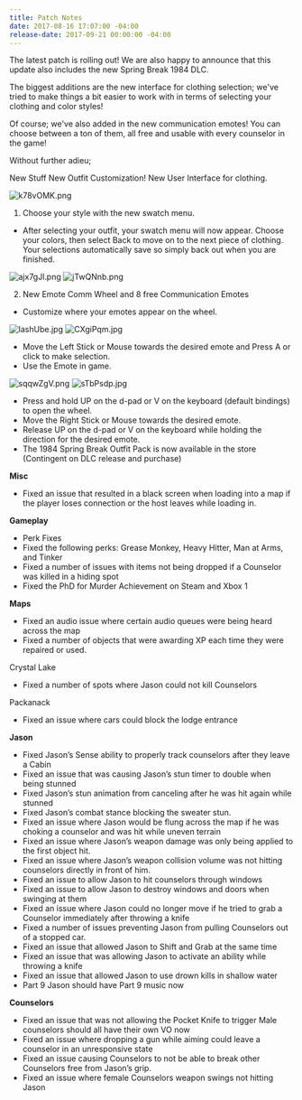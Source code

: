 ```yaml
---
title: Patch Notes
date: 2017-08-16 17:07:00 -04:00
release-date: 2017-09-21 00:00:00 -04:00
---
```


The latest patch is rolling out! We are also happy to announce that this update also includes the new Spring Break 1984 DLC. 

The biggest additions are the new interface for clothing selection; we've tried to make things a bit easier to work with in terms of selecting your clothing and color styles! 

Of course; we've also added in the new communication emotes! You can choose between a ton of them, all free and usable with every counselor in the game! 

Without further adieu;

New Stuff
New Outfit Customization!
New User Interface for clothing.

![k78vOMK.png](/uploads/k78vOMK.png)

1. Choose your style with the new swatch menu.
* After selecting your outfit, your swatch menu will now appear. Choose your colors, then select Back to move on to the next piece of clothing. Your selections automatically save so simply back out when you are finished. 

![ajx7gJl.png](/uploads/ajx7gJl.png)
![jTwQNnb.png](/uploads/jTwQNnb.png)

2. New Emote Comm Wheel and 8 free Communication Emotes
* Customize where your emotes appear on the wheel.

![IashUbe.jpg](/uploads/IashUbe.jpg)
![CXgiPqm.jpg](/uploads/CXgiPqm.jpg)

* Move the Left Stick or Mouse towards the desired emote and Press A or click to make selection.
* Use the Emote in game.

![sqqwZgV.png](/uploads/sqqwZgV.png)
![sTbPsdp.jpg](/uploads/sTbPsdp.jpg)

* Press and hold UP on the d-pad or V on the keyboard (default bindings) to open the wheel.
* Move the Right Stick or Mouse towards the desired emote.
* Release UP on the d-pad or V on the keyboard while holding the direction for the desired emote.
* The 1984 Spring Break Outfit Pack is now available in the store (Contingent on DLC release and purchase)

**Misc**
* Fixed an issue that resulted in a black screen when loading into a map if the player loses connection or the host leaves while loading in.

**Gameplay**
* Perk Fixes
* Fixed the following perks: Grease Monkey, Heavy Hitter, Man at Arms, and Tinker
* Fixed a number of issues with items not being dropped if a Counselor was killed in a hiding spot
* Fixed the PhD for Murder Achievement on Steam and Xbox 1

**Maps**
* Fixed an audio issue where certain audio queues were being heard across the map
* Fixed a number of objects that were awarding XP each time they were repaired or used.

Crystal Lake
* Fixed a number of spots where Jason could not kill Counselors

Packanack
* Fixed an issue where cars could block the lodge entrance

**Jason**
* Fixed Jason’s Sense ability to properly track counselors after they leave a Cabin
* Fixed an issue that was causing Jason’s stun timer to double when being stunned
* Fixed Jason’s stun animation from canceling after he was hit again while stunned
* Fixed Jason’s combat stance blocking the sweater stun.
* Fixed an issue where Jason would be flung across the map if he was choking a counselor and was hit while uneven terrain
* Fixed an issue where Jason’s weapon damage was only being applied to the first object hit.
* Fixed an issue where Jason’s weapon collision volume was not hitting counselors directly in front of him.
* Fixed an issue to allow Jason to hit counselors through windows
* Fixed an issue to allow Jason to destroy windows and doors when swinging at them
* Fixed an issue where Jason could no longer move if he tried to grab a Counselor immediately after throwing a knife
* Fixed a number of issues preventing Jason from pulling Counselors out of a stopped car.
* Fixed an issue that allowed Jason to Shift and Grab at the same time
* Fixed an issue that was allowing Jason to activate an ability while throwing a knife
* Fixed an issue that allowed Jason to use drown kills in shallow water
* Part 9 Jason should have Part 9 music now

**Counselors**
* Fixed an issue that was not allowing the Pocket Knife to trigger
Male counselors should all have their own VO now
* Fixed an issue where dropping a gun while aiming could leave a counselor in an unresponsive state
* Fixed an issue causing Counselors to not be able to break other Counselors free from Jason’s grip.
* Fixed an issue where female Counselors weapon swings not hitting Jason




